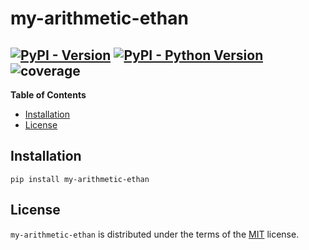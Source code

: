 # my-arithmetic-ethan

[![PyPI - Version](https://img.shields.io/pypi/v/my-arithmetic-ethan.svg)](https://pypi.org/project/my-arithmetic-ethan)
[![PyPI - Python Version](https://img.shields.io/pypi/pyversions/my-arithmetic-ethan.svg)](https://pypi.org/project/my-arithmetic-ethan)
![coverage](https://gitlab.univ-lr.fr/elebla01/my-arithmetic-ethan/badges/main/coverage.svg?job=coverage)
-----

**Table of Contents**

- [Installation](#installation)
- [License](#license)

## Installation

```console
pip install my-arithmetic-ethan
```

## License

`my-arithmetic-ethan` is distributed under the terms of the [MIT](https://spdx.org/licenses/MIT.html) license.
